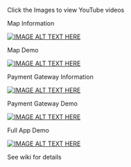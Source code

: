 Click the Images to view YouTube videos

Map Information

[![IMAGE ALT TEXT HERE](https://img.youtube.com/vi/pdR-RzYS5ss/0.jpg)](https://youtu.be/pdR-RzYS5ss)

Map Demo

[![IMAGE ALT TEXT HERE](https://img.youtube.com/vi/DZmdO9KfPiw/0.jpg)](https://youtu.be/DZmdO9KfPiw)

Payment Gateway Information

[![IMAGE ALT TEXT HERE](https://img.youtube.com/vi/jgAthHohjMU/0.jpg)](https://youtu.be/jgAthHohjMU)

Payment Gateway Demo

[![IMAGE ALT TEXT HERE](https://img.youtube.com/vi/DZmdO9KfPiw/0.jpg)](https://youtu.be/DZmdO9KfPiw)

Full App Demo

[![IMAGE ALT TEXT HERE](https://img.youtube.com/vi/NjhlovYsW6w/0.jpg)](https://youtu.be/NjhlovYsW6w)



See wiki for details
